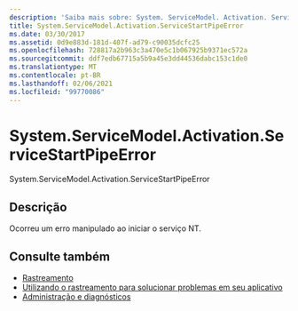```yaml
---
description: 'Saiba mais sobre: System. ServiceModel. Activation. ServiceStartPipeError'
title: System.ServiceModel.Activation.ServiceStartPipeError
ms.date: 03/30/2017
ms.assetid: 0d9e883d-181d-407f-ad79-c90035dcfc25
ms.openlocfilehash: 728817a2b963c3a470e5c1b067925b9371ec572a
ms.sourcegitcommit: ddf7edb67715a5b9a45e3dd44536dabc153c1de0
ms.translationtype: MT
ms.contentlocale: pt-BR
ms.lasthandoff: 02/06/2021
ms.locfileid: "99770086"
---
```

# <a name="systemservicemodelactivationservicestartpipeerror"></a>System.ServiceModel.Activation.ServiceStartPipeError

System.ServiceModel.Activation.ServiceStartPipeError  
  
## <a name="description"></a>Descrição  

 Ocorreu um erro manipulado ao iniciar o serviço NT.  
  
## <a name="see-also"></a>Consulte também

- [Rastreamento](index.md)
- [Utilizando o rastreamento para solucionar problemas em seu aplicativo](using-tracing-to-troubleshoot-your-application.md)
- [Administração e diagnósticos](../index.md)
